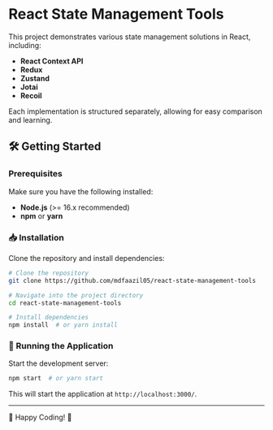 # React State Management Tools

This project demonstrates various state management solutions in React, including:
- **React Context API**
- **Redux**
- **Zustand**
- **Jotai**
- **Recoil**

Each implementation is structured separately, allowing for easy comparison and learning.

## 🛠️ Getting Started

### Prerequisites
Make sure you have the following installed:
- **Node.js** (>= 16.x recommended)
- **npm** or **yarn**

### 📥 Installation
Clone the repository and install dependencies:
```sh
# Clone the repository
git clone https://github.com/mdfaazil05/react-state-management-tools

# Navigate into the project directory
cd react-state-management-tools

# Install dependencies
npm install  # or yarn install
```

### 🚀 Running the Application
Start the development server:
```sh
npm start  # or yarn start
```
This will start the application at `http://localhost:3000/`.

---

🚀 Happy Coding! 🎉


